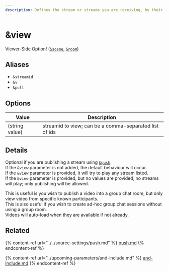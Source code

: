```yaml
---
description: Defines the stream or streams you are receiving, by their stream IDs
---
```


# \&view

Viewer-Side Option! ([`&scene`](scene.md), [`&room`](../../general-settings/room.md))

## Aliases

* `&streamid`
* `&v`
* `&pull`

## Options

| Value          | Description                                            |
| -------------- | ------------------------------------------------------ |
| (string value) | streamid to view; can be a comma-separated list of ids |

## Details

Optional if you are publishing a stream using [`&push`](../../source-settings/push.md).\
If the `&view` parameter is not added, the default behaviour will occur.\
If the `&view` parameter is provided, it will try to play any stream listed.\
If the `&view` parameter is provided, but no values are provided, no streams will play; only publishing will be allowed.

This is useful is you wish to publish a video into a group chat room, but only view video from specific known participants.\
This is also useful if you wish to create ad-hoc group chat sessions without using a group room.\
Videos will auto-load when they are available if not already.

## Related

{% content-ref url="../../source-settings/push.md" %}
[push.md](../../source-settings/push.md)
{% endcontent-ref %}

{% content-ref url="../upcoming-parameters/and-include.md" %}
[and-include.md](../upcoming-parameters/and-include.md)
{% endcontent-ref %}
